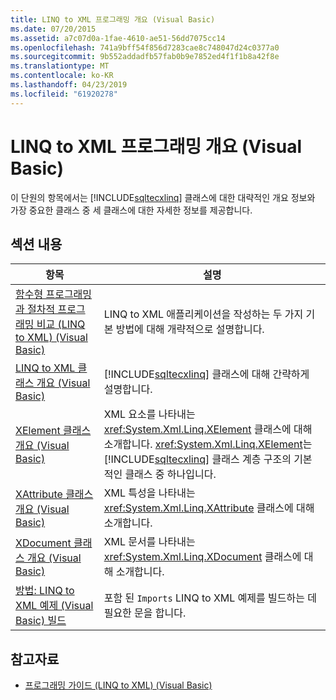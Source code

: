```yaml
---
title: LINQ to XML 프로그래밍 개요 (Visual Basic)
ms.date: 07/20/2015
ms.assetid: a7c07d0a-1fae-4610-ae51-56dd7075cc14
ms.openlocfilehash: 741a9bff54f856d7283cae8c748047d24c0377a0
ms.sourcegitcommit: 9b552addadfb57fab0b9e7852ed4f1f1b8a42f8e
ms.translationtype: MT
ms.contentlocale: ko-KR
ms.lasthandoff: 04/23/2019
ms.locfileid: "61920278"
---
```

# <a name="linq-to-xml-programming-overview-visual-basic"></a>LINQ to XML 프로그래밍 개요 (Visual Basic)
이 단원의 항목에서는 [!INCLUDE[sqltecxlinq](~/includes/sqltecxlinq-md.md)] 클래스에 대한 대략적인 개요 정보와 가장 중요한 클래스 중 세 클래스에 대한 자세한 정보를 제공합니다.  
  
## <a name="in-this-section"></a>섹션 내용  
  
|항목|설명|  
|-----------|-----------------|  
|[함수형 프로그래밍과 절차적 프로그래밍 비교 (LINQ to XML) (Visual Basic)](../../../../visual-basic/programming-guide/concepts/linq/functional-vs-procedural-programming-linq-to-xml.md)|LINQ to XML 애플리케이션을 작성하는 두 가지 기본 방법에 대해 개략적으로 설명합니다.|  
|[LINQ to XML 클래스 개요 (Visual Basic)](../../../../visual-basic/programming-guide/concepts/linq/linq-to-xml-classes-overview.md)|[!INCLUDE[sqltecxlinq](~/includes/sqltecxlinq-md.md)] 클래스에 대해 간략하게 설명합니다.|  
|[XElement 클래스 개요 (Visual Basic)](../../../../visual-basic/programming-guide/concepts/linq/xelement-class-overview.md)|XML 요소를 나타내는 <xref:System.Xml.Linq.XElement> 클래스에 대해 소개합니다. <xref:System.Xml.Linq.XElement>는 [!INCLUDE[sqltecxlinq](~/includes/sqltecxlinq-md.md)] 클래스 계층 구조의 기본적인 클래스 중 하나입니다.|  
|[XAttribute 클래스 개요 (Visual Basic)](../../../../visual-basic/programming-guide/concepts/linq/xattribute-class-overview.md)|XML 특성을 나타내는 <xref:System.Xml.Linq.XAttribute> 클래스에 대해 소개합니다.|  
|[XDocument 클래스 개요 (Visual Basic)](../../../../visual-basic/programming-guide/concepts/linq/xdocument-class-overview.md)|XML 문서를 나타내는 <xref:System.Xml.Linq.XDocument> 클래스에 대해 소개합니다.|  
|[방법: LINQ to XML 예제 (Visual Basic) 빌드](../../../../visual-basic/programming-guide/concepts/linq/how-to-build-linq-to-xml-examples.md)|포함 된 `Imports` LINQ to XML 예제를 빌드하는 데 필요한 문을 합니다.|  
  
## <a name="see-also"></a>참고자료

- [프로그래밍 가이드 (LINQ to XML) (Visual Basic)](../../../../visual-basic/programming-guide/concepts/linq/programming-guide-linq-to-xml.md)
